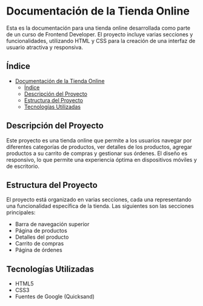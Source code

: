 # Documentación de la Tienda Online

Esta es la documentación para una tienda online desarrollada como parte de un curso de Frontend Developer. El proyecto incluye varias secciones y funcionalidades, utilizando HTML y CSS para la creación de una interfaz de usuario atractiva y responsiva.

## Índice

- [Documentación de la Tienda Online](#documentación-de-la-tienda-online)
  - [Índice](#índice)
  - [Descripción del Proyecto](#descripción-del-proyecto)
  - [Estructura del Proyecto](#estructura-del-proyecto)
  - [Tecnologías Utilizadas](#tecnologías-utilizadas)

## Descripción del Proyecto

Este proyecto es una tienda online que permite a los usuarios navegar por diferentes categorías de productos, ver detalles de los productos, agregar productos a su carrito de compras y gestionar sus órdenes. El diseño es responsivo, lo que permite una experiencia óptima en dispositivos móviles y de escritorio.

## Estructura del Proyecto

El proyecto está organizado en varias secciones, cada una representando una funcionalidad específica de la tienda. Las siguientes son las secciones principales:

- Barra de navegación superior
- Página de productos
- Detalles del producto
- Carrito de compras
- Página de órdenes

## Tecnologías Utilizadas

- HTML5
- CSS3
- Fuentes de Google (Quicksand)

